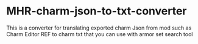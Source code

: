 # MHR-charm-json-to-txt-converter
This is a converter for translating exported charm Json from mod such as Charm Editor REF to charm txt that you can use with armor set search tool
